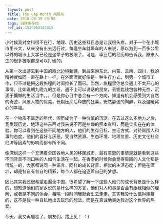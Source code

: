 ```yaml
---
 layout: post
 title: The Gap Month 间隔月
 date: 2018-09-15 03:58
 tags: 旧博客存档
 ref_id: 1536955124615
---
```

小时候我对文科很不在行，地理、历史这些科目总是让我很头疼。对于一个在小城市里长大，从来没有出去远行过，每逢坐车就晕车的人来说，原以为到一百多公里以外的城市上大学已经是这辈子的极限了。可是，毕业后的经历却告诉我，原来人生的很多极限都是可以打破的。

从第一次出游去到中国的西北边境新疆，到后来游东北、内蒙、云南、四川，我的精神就如同一直在路上一样。在外面漂就好像是一种生存方式，到另一个城市工作，只不过是把这段旅程的时间拉长了而已。当然，旅程里你总会遇上不太开心的事情，比如说朝九晚九的加班，遇不上可以说话的朋友，丢钥匙钱包各种无奈，沉湎于慵懒的生活当中。。。但是你心目中总会有一个方向，知道有机会感受到大自然的奇迹，风景人物的优美，长期压抑后释放的狂喜，安然静谧的陶醉，以及温暖窝心的幸福。

在一个物质不匮乏的年代，阅历成为了一种价值的沉淀。在去过这么多地方之后，我发现历史、地理这些东西对我来说不再是枯燥的照本宣科，而是实实在在的体验。你可以看到在这些不同地方的人，他们的生存目标、生活方式、对待周围人和事的态度，他们的喜好与厌恶，受自然资源、生态环境、地理位置、历史文化社会经济等因素的影响而都有所不同。

像深圳这样一个充满着全国各地人民的移民城市，最有意思的事情是就是看到这些不同背景不同口味的人如何生活在一起。在香港的时候你会觉得周围的人文化都是很统一的，大家都说同一种语言，同样的成长背景，相似的生活态度；但是在深圳，却是各自有各自的精彩，每个人都在追逐着自己的梦想。

因此其实我还很希望走遍全中国，很希望了解一下这些人他们的成长背景是什么样的，想知道他们的家乡说的是什么样的方言，他们对人和事是否会有跟我相似的理解，或者是不同的体会。每隔一段时间我就会出去走走，其实我没什么值得羡慕的，这不是我一种自私地出去玩乐的想法，而是在真诚地表达我对这个世界的热爱。

今天，我又再启程了。朋友们，路上见！ ：）

